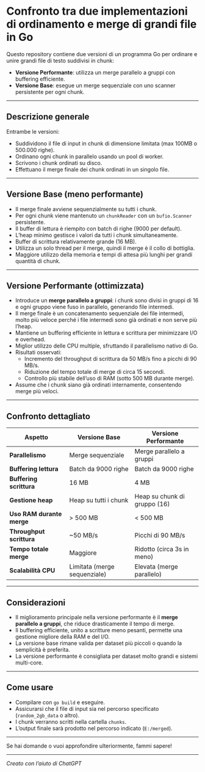 # Confronto tra due implementazioni di ordinamento e merge di grandi file in Go

Questo repository contiene due versioni di un programma Go per ordinare e unire grandi file di testo suddivisi in chunk:

- **Versione Performante**: utilizza un merge parallelo a gruppi con buffering efficiente.
- **Versione Base**: esegue un merge sequenziale con uno scanner persistente per ogni chunk.

---

## Descrizione generale

Entrambe le versioni:

- Suddividono il file di input in chunk di dimensione limitata (max 100MB o 500.000 righe).
- Ordinano ogni chunk in parallelo usando un pool di worker.
- Scrivono i chunk ordinati su disco.
- Effettuano il merge finale dei chunk ordinati in un singolo file.

---

## Versione Base (meno performante)

- Il merge finale avviene sequenzialmente su tutti i chunk.
- Per ogni chunk viene mantenuto un `chunkReader` con un `bufio.Scanner` persistente.
- Il buffer di lettura è riempito con batch di righe (9000 per default).
- L’heap minimo gestisce i valori da tutti i chunk simultaneamente.
- Buffer di scrittura relativamente grande (16 MB).
- Utilizza un solo thread per il merge, quindi il merge è il collo di bottiglia.
- Maggiore utilizzo della memoria e tempi di attesa più lunghi per grandi quantità di chunk.

---

## Versione Performante (ottimizzata)

- Introduce un **merge parallelo a gruppi**: i chunk sono divisi in gruppi di 16 e ogni gruppo viene fuso in parallelo, generando file intermedi.
- Il merge finale è un concatenamento sequenziale dei file intermedi, molto più veloce perché i file intermedi sono già ordinati e non serve più l’heap.
- Mantiene un buffering efficiente in lettura e scrittura per minimizzare I/O e overhead.
- Miglior utilizzo delle CPU multiple, sfruttando il parallelismo nativo di Go.
- Risultati osservati:
  - Incremento del throughput di scrittura da 50 MB/s fino a picchi di 90 MB/s.
  - Riduzione del tempo totale di merge di circa 15 secondi.
  - Controllo più stabile dell’uso di RAM (sotto 500 MB durante merge).
- Assume che i chunk siano già ordinati internamente, consentendo merge più veloci.

---

## Confronto dettagliato

| Aspetto                  | Versione Base                         | Versione Performante              |
|--------------------------|------------------------------------|----------------------------------|
| **Parallelismo**         | Merge sequenziale                  | Merge parallelo a gruppi          |
| **Buffering lettura**    | Batch da 9000 righe                | Batch da 9000 righe               |
| **Buffering scrittura**  | 16 MB                             | 4 MB                             |
| **Gestione heap**        | Heap su tutti i chunk              | Heap su chunk di gruppo (16)      |
| **Uso RAM durante merge**| > 500 MB                         | < 500 MB                         |
| **Throughput scrittura** | ~50 MB/s                         | Picchi di 90 MB/s                |
| **Tempo totale merge**   | Maggiore                         | Ridotto (circa 3s in meno)       |
| **Scalabilità CPU**      | Limitata (merge sequenziale)      | Elevata (merge parallelo)         |

---

## Considerazioni

- Il miglioramento principale nella versione performante è il **merge parallelo a gruppi**, che riduce drasticamente il tempo di merge.
- Il buffering efficiente, unito a scritture meno pesanti, permette una gestione migliore della RAM e del I/O.
- La versione base rimane valida per dataset più piccoli o quando la semplicità è preferita.
- La versione performante è consigliata per dataset molto grandi e sistemi multi-core.

---

## Come usare

- Compilare con `go build` e eseguire.
- Assicurarsi che il file di input sia nel percorso specificato (`random_2gb_data` o altro).
- I chunk verranno scritti nella cartella `chunks`.
- L’output finale sarà prodotto nel percorso indicato (`E:/merged`).

---

Se hai domande o vuoi approfondire ulteriormente, fammi sapere!

---

*Creato con l’aiuto di ChatGPT*  
